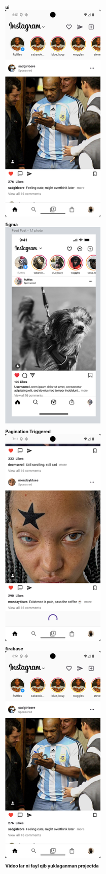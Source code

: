 **ui**
<br>
<img src="images_readme/1.png" width="300">

**figma**
<br>
<img src="images_readme/3.png" width="300">

**Pagination Triggered**
<br>
<img src="images_readme/4.png" width="300">

**firabase**
<br>
<img src="images_readme/1.png" width="300">

**Video lar ni fayl qib yuklaganman projectda**

